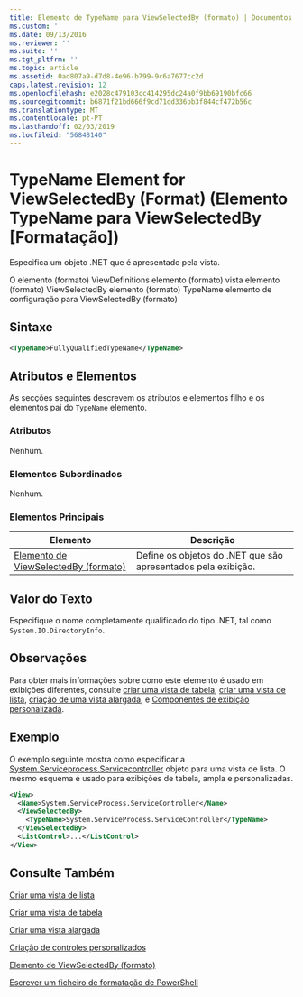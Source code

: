 ```yaml
---
title: Elemento de TypeName para ViewSelectedBy (formato) | Documentos da Microsoft
ms.custom: ''
ms.date: 09/13/2016
ms.reviewer: ''
ms.suite: ''
ms.tgt_pltfrm: ''
ms.topic: article
ms.assetid: 0ad807a9-d7d8-4e96-b799-9c6a7677cc2d
caps.latest.revision: 12
ms.openlocfilehash: e2028c479103cc414295dc24a0f9bb69190bfc66
ms.sourcegitcommit: b6871f21bd666f9cd71dd336bb3f844cf472b56c
ms.translationtype: MT
ms.contentlocale: pt-PT
ms.lasthandoff: 02/03/2019
ms.locfileid: "56848140"
---
```

# <a name="typename-element-for-viewselectedby-format"></a>TypeName Element for ViewSelectedBy (Format) (Elemento TypeName para ViewSelectedBy [Formatação])

Especifica um objeto .NET que é apresentado pela vista.

O elemento (formato) ViewDefinitions elemento (formato) vista elemento (formato) ViewSelectedBy elemento (formato) TypeName elemento de configuração para ViewSelectedBy (formato)

## <a name="syntax"></a>Sintaxe

```xml
<TypeName>FullyQualifiedTypeName</TypeName>
```

## <a name="attributes-and-elements"></a>Atributos e Elementos

As secções seguintes descrevem os atributos e elementos filho e os elementos pai do `TypeName` elemento.

### <a name="attributes"></a>Atributos

Nenhum.

### <a name="child-elements"></a>Elementos Subordinados

Nenhum.

### <a name="parent-elements"></a>Elementos Principais

|Elemento|Descrição|
|-------------|-----------------|
|[Elemento de ViewSelectedBy (formato)](./viewselectedby-element-format.md)|Define os objetos do .NET que são apresentados pela exibição.|

## <a name="text-value"></a>Valor do Texto

Especifique o nome completamente qualificado do tipo .NET, tal como `System.IO.DirectoryInfo`.

## <a name="remarks"></a>Observações

Para obter mais informações sobre como este elemento é usado em exibições diferentes, consulte [criar uma vista de tabela](./creating-a-table-view.md), [criar uma vista de lista](./creating-a-list-view.md), [criação de uma vista alargada](./creating-a-wide-view.md), e [ Componentes de exibição personalizada](./creating-custom-controls.md).

## <a name="example"></a>Exemplo

O exemplo seguinte mostra como especificar a [System.Serviceprocess.Servicecontroller](/dotnet/api/System.ServiceProcess.ServiceController) objeto para uma vista de lista. O mesmo esquema é usado para exibições de tabela, ampla e personalizadas.

```xml
<View>
  <Name>System.ServiceProcess.ServiceController</Name>
  <ViewSelectedBy>
    <TypeName>System.ServiceProcess.ServiceController</TypeName>
  </ViewSelectedBy>
  <ListControl>...</ListControl>
</View>
```

## <a name="see-also"></a>Consulte Também

[Criar uma vista de lista](./creating-a-list-view.md)

[Criar uma vista de tabela](./creating-a-table-view.md)

[Criar uma vista alargada](./creating-a-wide-view.md)

[Criação de controles personalizados](./creating-custom-controls.md)

[Elemento de ViewSelectedBy (formato)](./viewselectedby-element-format.md)

[Escrever um ficheiro de formatação de PowerShell](./writing-a-powershell-formatting-file.md)
